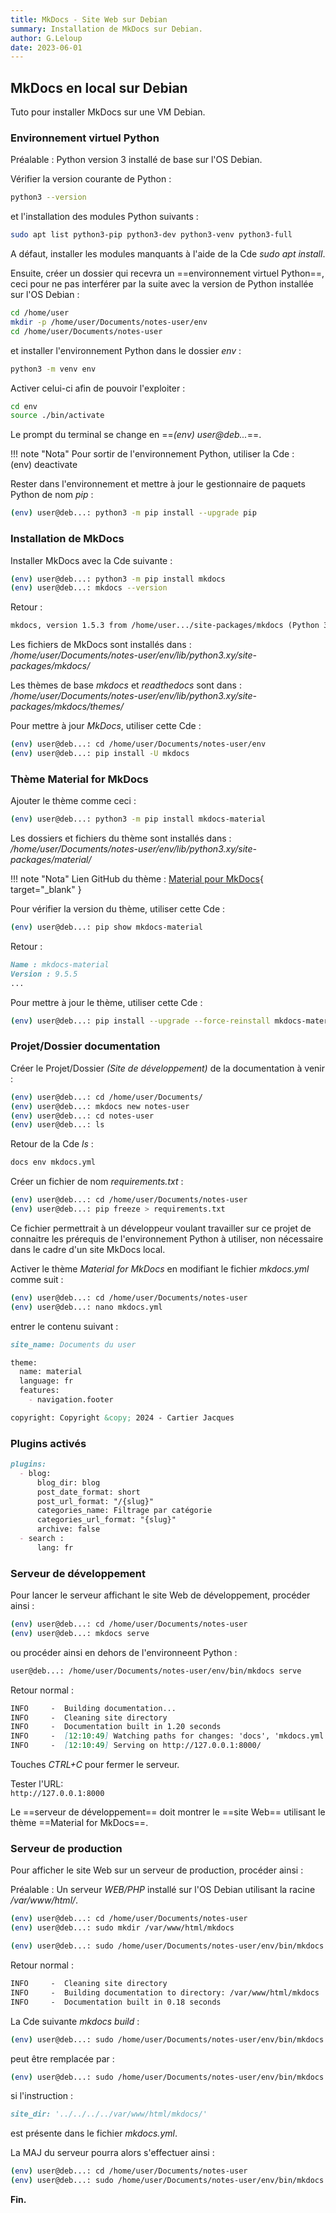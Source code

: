 ```yaml
---
title: MkDocs - Site Web sur Debian
summary: Installation de MkDocs sur Debian.
author: G.Leloup
date: 2023-06-01
---
```


## MkDocs en local sur Debian

Tuto pour installer MkDocs sur une VM Debian.

### Environnement virtuel Python

Préalable : Python version 3 installé de base sur l'OS Debian.

Vérifier la version courante de Python :

```bash
python3 --version
```

et l'installation des modules Python suivants :

```bash
sudo apt list python3-pip python3-dev python3-venv python3-full
```

A défaut, installer les modules manquants à l'aide de la Cde _sudo apt install_.

Ensuite, créer un dossier qui recevra un ==environnement virtuel Python==, ceci pour ne pas interférer par la suite avec la version de Python installée sur l'OS Debian :

```bash
cd /home/user
mkdir -p /home/user/Documents/notes-user/env
cd /home/user/Documents/notes-user
```

et installer l'environnement Python dans le dossier _env_ :

```bash
python3 -m venv env
```

Activer celui-ci afin de pouvoir l'exploiter :

```bash
cd env
source ./bin/activate
```

Le prompt du terminal se change en ==_(env) user@deb..._==.

!!! note "Nota"
    Pour sortir de l'environnement Python, utiliser la Cde :  
    (env) deactivate

Rester dans l'environnement et mettre à jour le gestionnaire de paquets Python de nom _pip_ :

```bash
(env) user@deb...: python3 -m pip install --upgrade pip
```

### Installation de MkDocs

Installer MkDocs avec la Cde suivante :

```bash
(env) user@deb...: python3 -m pip install mkdocs
(env) user@deb...: mkdocs --version
```

Retour :

```markdown
mkdocs, version 1.5.3 from /home/user.../site-packages/mkdocs (Python 3.11)
```

Les fichiers de MkDocs sont installés dans :  
_/home/user/Documents/notes-user/env/lib/python3.xy/site-packages/mkdocs/_

Les thèmes de base _mkdocs_ et _readthedocs_ sont dans :  
_/home/user/Documents/notes-user/env/lib/python3.xy/site-packages/mkdocs/themes/_

Pour mettre à jour _MkDocs_, utiliser cette Cde :

```bash
(env) user@deb...: cd /home/user/Documents/notes-user/env
(env) user@deb...: pip install -U mkdocs
```

### Thème Material for MkDocs

Ajouter le thème comme ceci :

```bash
(env) user@deb...: python3 -m pip install mkdocs-material
```

Les dossiers et fichiers du thème sont installés dans :  
_/home/user/Documents/notes-user/env/lib/python3.xy/site-packages/material/_

!!! note "Nota"
    Lien GitHub du thème : [Material pour MkDocs](https://squidfunk.github.io/mkdocs-material/){ target="_blank" }

Pour vérifier la version du thème, utiliser cette Cde :

```bash
(env) user@deb...: pip show mkdocs-material
```

Retour :

```markdown
Name : mkdocs-material
Version : 9.5.5
...
```

Pour mettre à jour le thème, utiliser cette Cde :

```bash
(env) user@deb...: pip install --upgrade --force-reinstall mkdocs-material
```

### Projet/Dossier documentation

Créer le Projet/Dossier _(Site de développement)_ de la documentation à venir :

```bash
(env) user@deb...: cd /home/user/Documents/
(env) user@deb...: mkdocs new notes-user
(env) user@deb...: cd notes-user
(env) user@deb...: ls
```

Retour de la Cde _ls_ :

```markdown
docs env mkdocs.yml
```

Créer un fichier de nom _requirements.txt_ :

```bash
(env) user@deb...: cd /home/user/Documents/notes-user
(env) user@deb...: pip freeze > requirements.txt
```

Ce fichier permettrait à un développeur voulant travailler sur ce projet de connaitre les prérequis de l'environnement Python à utiliser, non nécessaire dans le cadre d'un site MkDocs local.

Activer le thème _Material for MkDocs_ en modifiant le fichier _mkdocs.yml_ comme suit :

```bash
(env) user@deb...: cd /home/user/Documents/notes-user
(env) user@deb...: nano mkdocs.yml
```

entrer le contenu suivant :

```markdown
site_name: Documents du user

theme:
  name: material
  language: fr
  features:
    - navigation.footer

copyright: Copyright &copy; 2024 - Cartier Jacques
```

### Plugins activés

```markdown
plugins:
  - blog:
      blog_dir: blog
      post_date_format: short
      post_url_format: "/{slug}"
      categories_name: Filtrage par catégorie
      categories_url_format: "{slug}"
      archive: false
  - search :
      lang: fr
```

### Serveur de développement

Pour lancer le serveur affichant le site Web de développement, procéder ainsi :

```bash
(env) user@deb...: cd /home/user/Documents/notes-user
(env) user@deb...: mkdocs serve
```

ou procéder ainsi en dehors de l'environneent Python :

```bash
user@deb...: /home/user/Documents/notes-user/env/bin/mkdocs serve
```

Retour normal :

```markdown
INFO     -  Building documentation...
INFO     -  Cleaning site directory
INFO     -  Documentation built in 1.20 seconds
INFO     -  [12:10:49] Watching paths for changes: 'docs', 'mkdocs.yml'
INFO     -  [12:10:49] Serving on http://127.0.0.1:8000/
```

Touches _CTRL+C_ pour fermer le serveur.

Tester l'URL:  
`http://127.0.0.1:8000`

Le ==serveur de développement== doit montrer le ==site Web== utilisant le thème ==Material for MkDocs==.

### Serveur de production

Pour afficher le site Web sur un serveur de production, procéder ainsi :

Préalable : Un serveur _WEB/PHP_ installé sur l'OS Debian utilisant la racine _/var/www/html/_.

```bash
(env) user@deb...: cd /home/user/Documents/notes-user
(env) user@deb...: sudo mkdir /var/www/html/mkdocs

(env) user@deb...: sudo /home/user/Documents/notes-user/env/bin/mkdocs build -d /var/www/html/mkdocs/
```

Retour normal :

```markdown
INFO     -  Cleaning site directory
INFO     -  Building documentation to directory: /var/www/html/mkdocs
INFO     -  Documentation built in 0.18 seconds
```

La Cde suivante _mkdocs build_ :

```bash
(env) user@deb...: sudo /home/user/Documents/notes-user/env/bin/mkdocs build -d /var/www/html/mkdocs/
```

peut être remplacée par :

```bash
(env) user@deb...: sudo /home/user/Documents/notes-user/env/bin/mkdocs build
```

si l'instruction :

```markdown
site_dir: '../../../../var/www/html/mkdocs/'
```

est présente dans le fichier _mkdocs.yml_.

La MAJ du serveur pourra alors s'effectuer ainsi :

```bash
(env) user@deb...: cd /home/user/Documents/notes-user
(env) user@deb...: sudo /home/user/Documents/notes-user/env/bin/mkdocs build -c
```

**Fin.**
